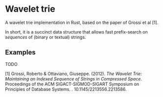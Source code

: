 # Wavelet trie

A wavelet trie implementation in Rust, based on the paper of Grossi et al [1].

In short, it is a succinct data structure that allows fast prefix-search on _sequences_ of (binary or textual) strings.

## Examples

TODO

[1] Grossi, Roberto & Ottaviano, Giuseppe. (2012). _The Wavelet Trie: Maintaining an Indexed Sequence of Strings in
Compressed Space_. Proceedings of the ACM SIGACT-SIGMOD-SIGART Symposium on Principles of Database Systems. . 10.1145/2213556.2213586. 
